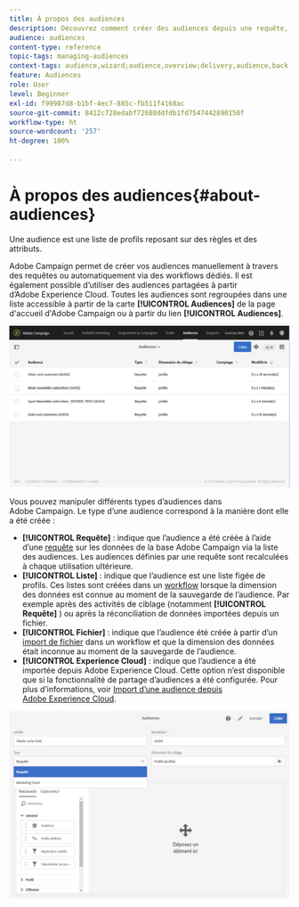 ```yaml
---
title: À propos des audiences
description: Découvrez comment créer des audiences depuis une requête, une liste ou un fichier et comment les importer à partir d’Adobe Experience Cloud.
audience: audiences
content-type: reference
topic-tags: managing-audiences
context-tags: audience,wizard;audience,overview;delivery,audience,back
feature: Audiences
role: User
level: Beginner
exl-id: f99987d8-b1bf-4ec7-885c-fb511f4168ac
source-git-commit: 8412c728edabf72680ddfdb1fd7547442890150f
workflow-type: ht
source-wordcount: '257'
ht-degree: 100%

---
```


# À propos des audiences{#about-audiences}

Une audience est une liste de profils reposant sur des règles et des attributs.

Adobe Campaign permet de créer vos audiences manuellement à travers des requêtes ou automatiquement via des workflows dédiés. Il est également possible d’utiliser des audiences partagées à partir d’Adobe Experience Cloud. Toutes les audiences sont regroupées dans une liste accessible à partir de la carte **[!UICONTROL Audiences]** de la page d&#39;accueil d&#39;Adobe Campaign ou à partir du lien **[!UICONTROL Audiences]**.

![](assets/audience_1.png)

Vous pouvez manipuler différents types d’audiences dans Adobe Campaign. Le type d’une audience correspond à la manière dont elle a été créée :

* **[!UICONTROL Requête]** : indique que l’audience a été créée à l’aide d’une [requête](../../automating/using/editing-queries.md#about-query-editor) sur les données de la base Adobe Campaign via la liste des audiences. Les audiences définies par une requête sont recalculées à chaque utilisation ultérieure.
* **[!UICONTROL Liste]** : indique que l’audience est une liste figée de profils. Ces listes sont créées dans un [workflow](../../automating/using/get-started-workflows.md) lorsque la dimension des données est connue au moment de la sauvegarde de l’audience. Par exemple après des activités de ciblage (notamment **[!UICONTROL Requête]** ) ou après la réconciliation de données importées depuis un fichier.
* **[!UICONTROL Fichier]** : indique que l’audience été créée à partir d’un [import de fichier](../../automating/using/load-file.md) dans un workflow et que la dimension des données était inconnue au moment de la sauvegarde de l’audience.
* **[!UICONTROL Experience Cloud]** : indique que l’audience a été importée depuis Adobe Experience Cloud. Cette option n’est disponible que si la fonctionnalité de partage d’audiences a été configurée. Pour plus d’informations, voir [Import d’une audience depuis Adobe Experience Cloud](../../integrating/using/sharing-audiences-with-audience-manager-or-people-core-service.md#importing-an-audience).

![](assets/audience_type_selection.png)
